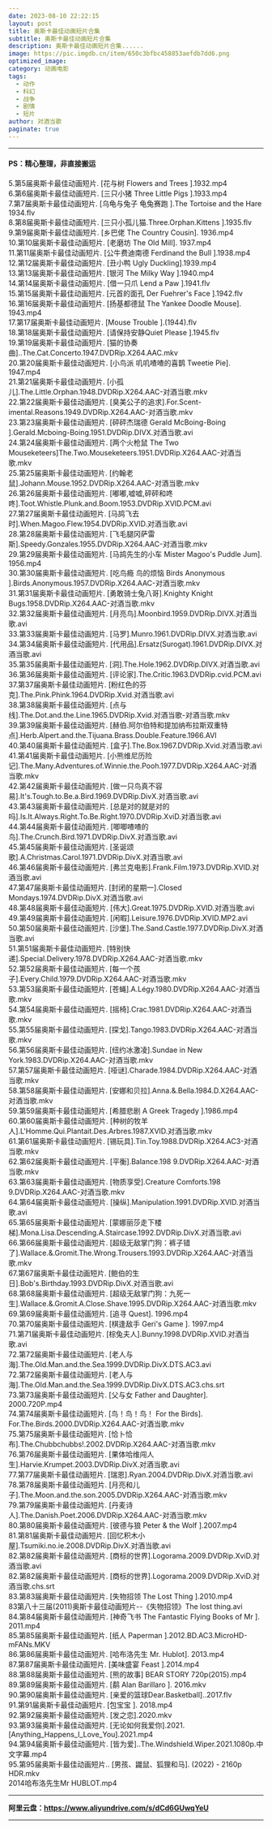```yaml
---
date: 2023-08-10 22:22:15
layout: post
title: 奥斯卡最佳动画短片合集
subtitle: 奥斯卡最佳动画短片合集
description: 奥斯卡最佳动画短片合集......
image: https://pic.imgdb.cn/item/650c3bfbc458853aefdb7dd6.png
optimized_image: 
category: 动画电影
tags:
  - 动作
  - 科幻
  - 战争
  - 剧情
  - 短片
author: 对酒当歌
paginate: true
---
```



---

#### PS：精心整理，非直接搬运

5.第5届奥斯卡最佳动画短片. [花与树 Flowers and Trees ].1932.mp4  
6.第6届奥斯卡最佳动画短片. [三只小猪 Three Little Pigs ].1933.mp4  
7.第7届奥斯卡最佳动画短片. [乌龟与兔子 龟兔赛跑 ].The Tortoise and the Hare 1934.flv  
8.第8届奥斯卡最佳动画短片. [三只小孤儿猫.Three.Orphan.Kittens ].1935.flv  
9.第9届奥斯卡最佳动画短片. [乡巴佬 The Country Cousin]. 1936.mp4  
10.第10届奥斯卡最佳动画短片. [老磨坊 The Old Mill]. 1937.mp4  
11.第11届奥斯卡最佳动画短片. [公牛费迪南德 Ferdinand the Bull ].1938.mp4  
12.第12届奥斯卡最佳动画短片. [丑小鸭 Ugly Duckling].1939.mp4  
13.第13届奥斯卡最佳动画短片. [银河 The Milky Way ].1940.mp4  
14.第14届奥斯卡最佳动画短片. [借一只爪 Lend a Paw ].1941.flv  
15.第15届奥斯卡最佳动画短片. [元首的面孔 Der Fuehrer's Face ].1942.flv  
16.第16届奥斯卡最佳动画短片. [扬基都德鼠 The Yankee Doodle Mouse]. 1943.mp4  
17.第17届奥斯卡最佳动画短片. [Mouse Trouble ].(1944).flv  
18.第18届奥斯卡最佳动画短片. [请保持安静Quiet Please  ].1945.flv  
19.第19届奥斯卡最佳动画短片. [猫的协奏曲]..The.Cat.Concerto.1947.DVDRip.X264.AAC.mkv  
20.第20届奥斯卡最佳动画短片. [小鸟派 叽叽喳喳的喜鹊 Tweetie Pie]. 1947.mp4  
21.第21届奥斯卡最佳动画短片. [小孤儿].The.Little.Orphan.1948.DVDRip.X264.AAC-对酒当歌.mkv  
22.第22届奥斯卡最佳动画短片. [臭美公子的追求].For.Scent-imental.Reasons.1949.DVDRip.X264.AAC-对酒当歌.mkv  
23.第23届奥斯卡最佳动画短片. [砰砰杰瑞德 Gerald McBoing-Boing ].Gerald.Mcboing-Boing.1951.DVDRip.DIVX.对酒当歌.avi  
24.第24届奥斯卡最佳动画短片. [两个火枪鼠 The Two Mouseketeers]The.Two.Mouseketeers.1951.DVDRip.X264.AAC-对酒当歌.mkv  
25.第25届奥斯卡最佳动画短片. [约翰老鼠].Johann.Mouse.1952.DVDRip.X264.AAC-对酒当歌.mkv  
26.第26届奥斯卡最佳动画短片. [嘟嘟,嘘嘘,砰砰和咚咚].Toot.Whistle.Plunk.and.Boom.1953.DVDRip.XVID.PCM.avi  
27.第27届奥斯卡最佳动画短片. [马鸪飞去时].When.Magoo.Flew.1954.DVDRip.XVID.对酒当歌.avi  
28.第28届奥斯卡最佳动画短片. [飞毛腿冈萨雷斯].Speedy.Gonzales.1955.DVDRip.X264.AAC-对酒当歌.mkv  
29.第29届奥斯卡最佳动画短片. [马鸪先生的小车 Mister Magoo's Puddle Jum].  1956.mp4  
30.第30届奥斯卡最佳动画短片. [吃鸟瘾 鸟的烦恼 Birds Anonymous ].Birds.Anonymous.1957.DVDRip.X264.AAC-对酒当歌.mkv  
31.第31届奥斯卡最佳动画短片. [勇敢骑士兔八哥].Knighty Knight Bugs.1958.DVDRip.X264.AAC-对酒当歌.mkv  
32.第32届奥斯卡最佳动画短片. [月亮鸟].Moonbird.1959.DVDRip.DIVX.对酒当歌.avi  
33.第33届奥斯卡最佳动画短片. [马罗].Munro.1961.DVDRip.DIVX.对酒当歌.avi  
34.第34届奥斯卡最佳动画短片. [代用品].Ersatz(Surogat).1961.DVDRip.DIVX.对酒当歌.avi  
35.第35届奥斯卡最佳动画短片. [洞].The.Hole.1962.DVDRip.DIVX.对酒当歌.avi  
36.第36届奥斯卡最佳动画短片. [评论家].The.Critic.1963.DVDRip.cvid.PCM.avi  
37.第37届奥斯卡最佳动画短片. [粉红色的芬克].The.Pink.Phink.1964.DVDRip.Xvid.对酒当歌.avi  
38.第38届奥斯卡最佳动画短片. [点与线].The.Dot.and.the.Line.1965.DVDRip.Xvid.对酒当歌-对酒当歌.mkv  
39.第39届奥斯卡最佳动画短片. [赫伯.阿尔伯特和提加纳布拉斯双重特点].Herb.Alpert.and.the.Tijuana.Brass.Double.Feature.1966.AVI  
40.第40届奥斯卡最佳动画短片. [盒子].The.Box.1967.DVDRip.Xvid.对酒当歌.avi  
41.第41届奥斯卡最佳动画短片. [小熊维尼历险记].The.Many.Adventures.of.Winnie.the.Pooh.1977.DVDRip.X264.AAC-对酒当歌.mkv  
42.第42届奥斯卡最佳动画短片. [做一只鸟真不容易].It's.Tough.to.Be.a.Bird.1969.DVDRip.DivX.对酒当歌.avi  
43.第43届奥斯卡最佳动画短片. [总是对的就是对的吗].Is.It.Always.Right.To.Be.Right.1970.DVDRip.XviD.对酒当歌.avi  
44.第44届奥斯卡最佳动画短片. [唧唧喳喳的鸟].The.Crunch.Bird.1971.DVDRip.DivX.对酒当歌.avi  
45.第45届奥斯卡最佳动画短片. [圣诞颂歌].A.Christmas.Carol.1971.DVDRip.DivX.对酒当歌.avi  
46.第46届奥斯卡最佳动画短片. [弗兰克电影].Frank.Film.1973.DVDRip.XVID.对酒当歌.avi  
47.第47届奥斯卡最佳动画短片. [封闭的星期一].Closed Mondays.1974.DVDRip.DivX.对酒当歌.avi  
48.第48届奥斯卡最佳动画短片. [伟大].Great.1975.DVDRip.XVID.对酒当歌.avi  
49.第49届奥斯卡最佳动画短片. [闲暇].Leisure.1976.DVDRip.XVID.MP2.avi  
50.第50届奥斯卡最佳动画短片. [沙堡].The.Sand.Castle.1977.DVDRip.DivX.对酒当歌.avi  
51.第51届奥斯卡最佳动画短片. [特别快递].Special.Delivery.1978.DVDRip.X264.AAC-对酒当歌.mkv  
52.第52届奥斯卡最佳动画短片. [每一个孩子].Every.Child.1979.DVDRip.X264.AAC-对酒当歌.mkv  
53.第53届奥斯卡最佳动画短片. [苍蝇].A.Légy.1980.DVDRip.X264.AAC-对酒当歌.mkv  
54.第54届奥斯卡最佳动画短片. [摇椅].Crac.1981.DVDRip.X264.AAC-对酒当歌.mkv  
55.第55届奥斯卡最佳动画短片. [探戈].Tango.1983.DVDRip.X264.AAC-对酒当歌.mkv  
56.第56届奥斯卡最佳动画短片. [纽约冰激凌].Sundae in New York.1983.DVDRip.X264.AAC-对酒当歌.mkv  
57.第57届奥斯卡最佳动画短片. [哑谜].Charade.1984.DVDRip.X264.AAC-对酒当歌.mkv  
58.第58届奥斯卡最佳动画短片. [安娜和贝拉].Anna.&.Bella.1984.D.X264.AAC-对酒当歌.mkv  
59.第59届奥斯卡最佳动画短片. [希腊悲剧 A Greek Tragedy ].1986.mp4  
60.第60届奥斯卡最佳动画短片. [种树的牧羊人].L'Homme.Qui.Plantait.Des.Arbres.1987.XVID.对酒当歌.mkv  
61.第61届奥斯卡最佳动画短片. [锡玩具].Tin.Toy.1988.DVDRip.X264.AC3-对酒当歌.mkv  
62.第62届奥斯卡最佳动画短片. [平衡].Balance.198 9.DVDRip.X264.AAC-对酒当歌.mkv  
63.第63届奥斯卡最佳动画短片. [物质享受].Creature Comforts.198 9.DVDRip.X264.AAC-对酒当歌.mkv  
64.第64届奥斯卡最佳动画短片. [操纵].Manipulation.1991.DVDRip.XVID.对酒当歌.avi  
65.第65届奥斯卡最佳动画短片. [蒙娜丽莎走下楼梯].Mona.Lisa.Descending.A.Staircase.1992.DVDRip.DivX.对酒当歌.avi  
66.第66届奥斯卡最佳动画短片. [超级无敌掌门狗：裤子错了].Wallace.&.Gromit.The.Wrong.Trousers.1993.DVDRip.X264.AAC-对酒当歌.mkv  
67.第67届奥斯卡最佳动画短片. [鲍伯的生日].Bob's.Birthday.1993.DVDRip.DivX.对酒当歌.avi  
68.第68届奥斯卡最佳动画短片. [超级无敌掌门狗：九死一生].Wallace.&.Gromit.A.Close.Shave.1995.DVDRip.X264.AAC-对酒当歌.mkv  
69.第69届奥斯卡最佳动画短片. [追寻 Quest]. 1996.mp4  
70.第70届奥斯卡最佳动画短片. [棋逢敌手 Geri's Game ]. 1997.mp4  
71.第71届奥斯卡最佳动画短片. [棕兔夫人].Bunny.1998.DVDRip.XVID.对酒当歌.avi  
72.第72届奥斯卡最佳动画短片. [老人与海].The.Old.Man.and.the.Sea.1999.DVDRip.DivX.DTS.AC3.avi  
72.第72届奥斯卡最佳动画短片. [老人与海].The.Old.Man.and.the.Sea.1999.DVDRip.DivX.DTS.AC3.chs.srt  
73.第73届奥斯卡最佳动画短片. [父与女 Father and Daughter]. 2000.720P.mp4  
74.第74届奥斯卡最佳动画短片. [鸟！鸟！鸟！ For the Birds]. For.The.Birds.2000.DVDRip.X264.AAC-对酒当歌.mkv  
75.第75届奥斯卡最佳动画短片. [恰卜恰布].The.Chubbchubbs!.2002.DVDRip.X264.AAC-对酒当歌.mkv  
76.第76届奥斯卡最佳动画短片. [果体哈维闯人生].Harvie.Krumpet.2003.DVDRip.DivX.对酒当歌.avi  
77.第77届奥斯卡最佳动画短片. [瑞恩].Ryan.2004.DVDRip.DivX.对酒当歌.avi  
78.第78届奥斯卡最佳动画短片. [月亮和儿子].The.Moon.and.the.son.2005.DVDRip.X264.AAC-对酒当歌.mkv  
79.第79届奥斯卡最佳动画短片. [丹麦诗人].The.Danish.Poet.2006.DVDRip.X264.AAC-对酒当歌.mkv  
80.第80届奥斯卡最佳动画短片. [彼德与狼 Peter & the Wolf ].2007.mp4  
81.第81届奥斯卡最佳动画短片. [回忆积木小屋].Tsumiki.no.ie.2008.DVDRip.DivX.对酒当歌.avi  
82.第82届奥斯卡最佳动画短片. [商标的世界].Logorama.2009.DVDRip.XviD.对酒当歌.avi  
82.第82届奥斯卡最佳动画短片. [商标的世界].Logorama.2009.DVDRip.XviD.对酒当歌.chs.srt  
83.第83届奥斯卡最佳动画短片. [失物招领 The Lost Thing ].2010.mp4  
83第八十三届(2011)奥斯卡最佳动画短片--《失物招领》The lost thing.avi  
84.第84届奥斯卡最佳动画短片. [神奇飞书 The Fantastic Flying Books of Mr  ]. 2011.mp4  
85.第85届奥斯卡最佳动画短片. [纸人 Paperman ].2012.BD.AC3.MicroHD-mFANs.MKV  
86.第86届奥斯卡最佳动画短片. [哈布洛先生 Mr. Hublot]. 2013.mp4  
87.第87届奥斯卡最佳动画短片. [美味盛宴 Feast ].2014.mp4  
88.第88届奥斯卡最佳动画短片. [熊的故事] BEAR STORY 720p(2015).mp4  
89.第89届奥斯卡最佳动画短片. [鹬 Alan Barillaro ]. 2016.mkv  
90.第90届奥斯卡最佳动画短片. [亲爱的篮球Dear.Basketball]..2017.flv  
91.第91届奥斯卡最佳动画短片. [包宝宝 ]. 2018.mp4  
92.第92届奥斯卡最佳动画短片. [发之恋].2020.mkv  
93.第93届奥斯卡最佳动画短片. [无论如何我爱你].2021. [Anything_Happens_I_Love_You].2021.mp4  
94.第94届奥斯卡最佳动画短片. [皆为爱]..The.Windshield.Wiper.2021.1080p.中文字幕.mp4  
95.第95届奥斯卡最佳动画短片.. [男孩、鼹鼠、狐狸和马]. (2022) - 2160p HDR.mkv  
2014哈布洛先生Mr HUBLOT.mp4  


---

**阿里云盘：<https://www.aliyundrive.com/s/dCd6GUwqYeU>**

---
